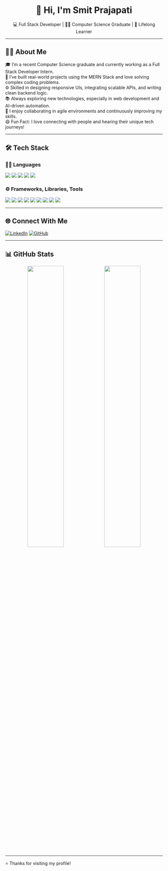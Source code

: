 <h1 align="center">👋 Hi, I'm Smit Prajapati</h1>

<p align="center">
💻 Full Stack Developer | 👨‍🎓 Computer Science Graduate | 🚀 Lifelong Learner  
</p>

---

## 🧑‍💼 About Me

🎓 I’m a recent Computer Science graduate and currently working as a Full Stack Developer Intern.  
🔧 I’ve built real-world projects using the MERN Stack and love solving complex coding problems.  
⚙️ Skilled in designing responsive UIs, integrating scalable APIs, and writing clean backend logic.  
📚 Always exploring new technologies, especially in web development and AI-driven automation.  
🤝 I enjoy collaborating in agile environments and continuously improving my skills.  
😄 Fun Fact: I love connecting with people and hearing their unique tech journeys!

---

## 🛠️ Tech Stack

### 👨‍💻 Languages  
<img src="https://img.shields.io/badge/JavaScript-F7DF1E?logo=javascript&logoColor=black&style=for-the-badge" /> <img src="https://img.shields.io/badge/C++-00599C?logo=c%2B%2B&logoColor=white&style=for-the-badge" /> <img src="https://img.shields.io/badge/Java-007396?logo=java&logoColor=white&style=for-the-badge" /> <img src="https://img.shields.io/badge/HTML5-E34F26?logo=html5&logoColor=white&style=for-the-badge" /> <img src="https://img.shields.io/badge/CSS3-1572B6?logo=css3&logoColor=white&style=for-the-badge" />

### ⚙️ Frameworks, Libraries, Tools  
<img src="https://img.shields.io/badge/React-61DAFB?logo=react&logoColor=black&style=for-the-badge" /> <img src="https://img.shields.io/badge/Node.js-339933?logo=nodedotjs&logoColor=white&style=for-the-badge" /> <img src="https://img.shields.io/badge/Express.js-000000?logo=express&logoColor=white&style=for-the-badge" /> <img src="https://img.shields.io/badge/TailwindCSS-06B6D4?logo=tailwindcss&logoColor=white&style=for-the-badge" /> <img src="https://img.shields.io/badge/MongoDB-47A248?logo=mongodb&logoColor=white&style=for-the-badge" /> <img src="https://img.shields.io/badge/Postman-FF6C37?logo=postman&logoColor=white&style=for-the-badge" /> <img src="https://img.shields.io/badge/Git-F05032?logo=git&logoColor=white&style=for-the-badge" /> <img src="https://img.shields.io/badge/GitHub-181717?logo=github&logoColor=white&style=for-the-badge" /> <img src="https://img.shields.io/badge/VSCode-007ACC?logo=visualstudiocode&logoColor=white&style=for-the-badge" />

---

## 🌐 Connect With Me

[![LinkedIn](https://img.shields.io/badge/LinkedIn-0A66C2?logo=linkedin&logoColor=white&style=for-the-badge)](https://www.linkedin.com/in/smitprajapati1607/)
[![GitHub](https://img.shields.io/badge/GitHub-181717?logo=github&logoColor=white&style=for-the-badge)](https://github.com/smit1607)

---

## 📊 GitHub Stats

<p align="center">
  <img src="https://github-readme-stats.vercel.app/api?username=smit1607&show_icons=true&theme=radical" width="48%" />
  <img src="https://github-readme-streak-stats.herokuapp.com/?user=smit1607&theme=radical" width="48%" />
</p>

---

⭐️ Thanks for visiting my profile!  
